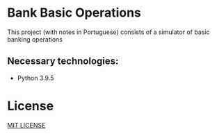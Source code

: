 # Bank Basic Operations

This project (with notes in Portuguese) consists of a simulator of basic banking operations
## Necessary technologies:
  - Python 3.9.5  

# License
[MIT LICENSE](LICENSE)
